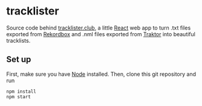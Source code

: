 # tracklister

Source code behind [tracklister.club](tracklister.club), a little [React](https://reactjs.org/) web app to turn .txt files exported from [Rekordbox](https://rekordbox.com/en/) and .nml files exported from [Traktor](https://en.wikipedia.org/wiki/Traktor) into beautiful tracklists.

## Set up

First, make sure you have [Node](https://nodejs.org/en/) installed. Then, clone this git repository and run

```
npm install
npm start
```
